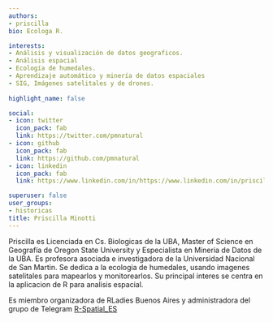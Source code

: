 ```yaml
---
authors:
- priscilla
bio: Ecologa R. 

interests:
- Análisis y visualización de datos geograficos.
- Análisis espacial 
- Ecología de humedales.
- Aprendizaje automático y minería de datos espaciales
- SIG, Imágenes satelitales y de drones.
  
highlight_name: false

social:
- icon: twitter
  icon_pack: fab
  link: https://twitter.com/pmnatural
- icon: github
  icon_pack: fab
  link: https://github.com/pmnatural 
- icon: linkedin
  icon_pack: fab
  link: https://www.linkedin.com/in/https://www.linkedin.com/in/priscilla-gail-minotti-a61b4211/

superuser: false
user_groups: 
- historicas
title: Priscilla Minotti
---
```


Priscilla es Licenciada en Cs. Biologicas de la UBA, Master of Science en Geografía de Oregon State University y Especialista en Mineria de Datos de la UBA. Es profesora asociada e investigadora de la Universidad Nacional de San Martin. Se dedica a la ecologia de humedales, usando imagenes satelitales para mapearlos y monitorearlos. Su principal interes se centra en la aplicacion de R para analisis espacial. 

Es miembro organizadora de RLadies Buenos Aires y administradora del grupo de Telegram [R-Spatial_ES](https://t.me/rspatial_es)

